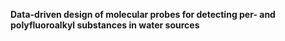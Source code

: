 **Data-driven design of molecular probes for detecting per- and polyfluoroalkyl substances in water sources**
